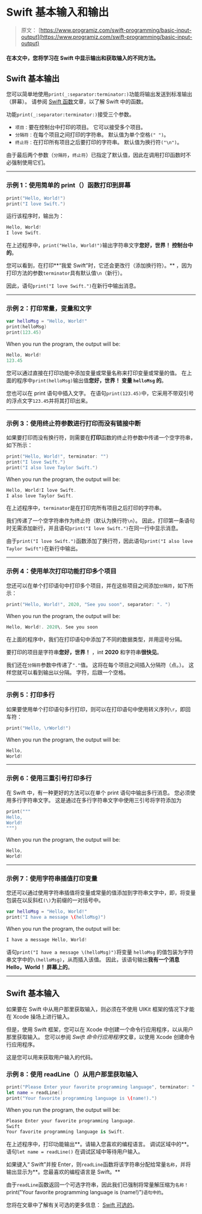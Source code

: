 # Swift 基本输入和输出

> 原文： [https://www.programiz.com/swift-programming/basic-input-output](https://www.programiz.com/swift-programming/basic-input-output)

#### 在本文中，您将学习在 Swift 中显示输出和获取输入的不同方法。

## Swift 基本输出

您可以简单地使用`print(_:separator:terminator:)`功能将输出发送到标准输出（屏幕）。 请参阅 [Swift 函数](/swift-programming/functions "Swift functions")文章，以了解 Swift 中的函数。

功能`print(_:separator:terminator:)`接受三个参数。

*   `项目：`要在控制台中打印的项目。 它可以接受多个项目。
*   `分隔符：`在每个项目之间打印的字符串。 默认值为单个空格`(" ")`。
*   `终止符：`在打印所有项目之后要打印的字符串。 默认值为换行符`("\n")`。

由于最后两个参数（`分隔符`，`终止符`）已指定了默认值，因此在调用打印函数时不必强制使用它们。

* * *

### 示例 1：使用简单的 print（）函数打印到屏幕

```swift
print("Hello, World!")
print("I love Swift.") 
```

运行该程序时，输出为：

```swift
Hello, World!
I love Swift. 
```

在上述程序中，`print("Hello, World!")`输出字符串文字**您好，世界！ 控制台中的**。

您可以看到，在打印**“我爱 Swift”时，它还会更改行（添加换行符）。** ，因为打印方法的参数`terminator`具有默认值`\n`（新行）。

因此，语句`print("I love Swift.")`在新行中输出消息。

* * *

### 示例 2：打印常量，变量和文字

```swift
var helloMsg = "Hello, World!"
print(helloMsg)
print(123.45) 
```

When you run the program, the output will be:

```swift
Hello, World!
123.45 
```

您可以通过直接在打印功能中添加变量或常量名称来打印变量或常量的值。 在上面的程序中`print(helloMsg)`输出值**您好，世界！ 变量 `helloMsg` 的**。

您也可以在 print 语句中插入文字。 在语句`print(123.45)`中，它采用不带双引号的浮点文字`123.45`并将其打印出来。

* * *

### 示例 3：使用终止符参数进行打印而没有链接中断

如果要打印而没有换行符，则需要在**打印**函数的终止符参数中传递一个空字符串，如下所示：

```swift
print("Hello, World!", terminator: "")
print("I love Swift.")
print("I also love Taylor Swift.") 
```

When you run the program, the output will be:

```swift
Hello, World!I love Swift.
I also love Taylor Swift. 
```

在上述程序中，`terminator`是在打印完所有项目之后打印的字符串。

我们传递了一个空字符串作为终止符（默认为换行符`\n`）。 因此，打印第一条语句时无需添加新行，并且语句`print("I love Swift.")`在同一行中显示消息。

由于`print("I love Swift.")`函数添加了换行符，因此语句`print("I also love Taylor Swift")`在新行中输出。

* * *

### 示例 4：使用单次打印功能打印多个项目

您还可以在单​​个打印语句中打印多个项目，并在这些项目之间添加`分隔符`，如下所示：

```swift
print("Hello, World!", 2020, "See you soon", separator: ". ")
```

When you run the program, the output will be:

```swift
Hello, World!. 2020\. See you soon
```

在上面的程序中，我们在打印语句中添加了不同的数据类型，并用逗号分隔。

要打印的项目是字符串**您好，世界！** ，int **2020** 和字符串**很快见**。

我们还在`分隔符`参数中传递了`"."`值。 这将在每个项目之间插入分隔符（点。）。 这样您就可以看到输出以分隔。 字符，后跟一个空格。

* * *

### 示例 5：打印多行

如果要使用单个打印语句多行打印，则可以在打印语句中使用转义序列`\r`，即回车符：

```swift
print("Hello, \rWorld!")
```

When you run the program, the output will be:

```swift
Hello, 
World! 
```

* * *

### 示例 6：使用三重引号打印多行

在 Swift 中，有一种更好的方法可以在单个 print 语句中输出多行消息。 您必须使用多行字符串文字。 这是通过在多行字符串文字中使用三引号将字符添加为

```swift
print("""
Hello,
World!
""") 
```

When you run the program, the output will be:

```swift
Hello,
World! 
```

* * *

### 示例 7：使用字符串插值打印变量

您还可以通过使用字符串插值将变量或常量的值添加到字符串文字中，即，将变量包装在以反斜杠`(\)`为前缀的一对括号中。

```swift
var helloMsg = "Hello, World!"
print("I have a message \(helloMsg)") 
```

When you run the program, the output will be:

```swift
I have a message Hello, World!
```

语句`print("I have a message \(helloMsg)")`将变量 `helloMsg` 的值包装为字符串文字中的`\(helloMsg)`，从而插入该值。 因此，该语句输出**我有一个消息 Hello，World！ 屏幕上的**。

* * *

## Swift 基本输入

如果要在 Swift 中从用户那里获取输入，则必须在不使用 UIKit 框架的情况下才能在 Xcode 操场上进行输入。

但是，使用 Swift 框架，您可以在 Xcode 中创建一个命令行应用程序，以从用户那里获取输入。 您可以参阅 *Swift 命令行应用程序*文章，以使用 Xcode 创建命令行应用程序。

这是您可以用来获取用户输入的代码。

### 示例 8：使用 readLine（）从用户那里获取输入

```swift
print("Please Enter your favorite programming language", terminator: ".")
let name = readLine()
print("Your favorite programming language is \(name!).") 
```

When you run the program, the output will be:

```swift
Please Enter your favorite programming language.
Swift
Your favorite programming language is Swift. 
```

在上述程序中，打印功能输出**。请输入您喜欢的编程语言。 调试区域中的**。 语句`let name = readLine()` 在调试区域中等待用户输入。

如果键入“ Swift”并按 Enter，则`readLine`函数将该字符串分配给常量`名称`，并将输出显示为**。您最喜欢的编程语言是 Swift。**

由于`readLine`函数返回一个可选字符串，因此我们已强制将常量解压缩为`名称！ `print("Your favorite programming language is \(name!)")`语句中的`。

您将在文章中了解有关可选的更多信息： [Swift 可选的](/swift-programming/optionals "Swift Optionals")。